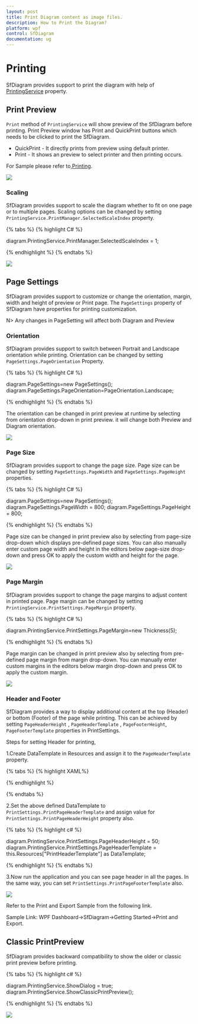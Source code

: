 ```yaml
---
layout: post
title: Print Diagram content as image files.
description: How to Print the Diagram?
platform: wpf
control: SfDiagram
documentation: ug
---
```

# Printing

SfDiagram provides support to print the diagram with help of [PrintingService](https://help.syncfusion.com/cr/cref_files/wpf/sfdiagram/Syncfusion.SfDiagram.WPF~Syncfusion.UI.Xaml.Diagram.PrintingService.html "PrintingService") property.

## Print Preview
 `Print` method of `PrintingService` will show preview of the SfDiagram before printing. Print Preview window has Print and QuickPrint buttons which needs to be clicked to print the SfDiagram.
 
 * QuickPrint - It directly prints from preview using default printer.
 * Print - It shows an preview to select printer and then printing occurs.
 
 For Sample please refer to,[Printing](http://www.syncfusion.com/downloads/support/directtrac/205629/ze/printing-698055447).

![](Printing_images/printing_1.png)

### Scaling

SfDiagram provides support to scale the diagram whether to fit on one page or to multiple pages. Scaling options can be changed by setting `PrintingService.PrintManager.SelectedScaleIndex` property.

{% tabs %}
{% highlight C# %}

diagram.PrintingService.PrintManager.SelectedScaleIndex = 1;

{% endhighlight %}
{% endtabs %}

![](Printing_images/print_scale.png)

## Page Settings

SfDiagram provides support to customize or change the orientation, margin, width and height of preview or Print page. The `PageSettings` property of SfDiagram have properties for printing customization. 

 N> Any changes in PageSetting will affect both Diagram and Preview

### Orientation

SfDiagram provides support to switch between Portrait and Landscape orientation while printing. Orientation can be changed by setting `PageSettings.PageOrientation` Property.

{% tabs %}
{% highlight C# %}

 diagram.PageSettings=new PageSettings();
 diagram.PageSettings.PageOrientation=PageOrientation.Landscape;

{% endhighlight %}
{% endtabs %}

The orientation can be changed in print preview at runtime by selecting from orientation drop-down in print preview. it will change both Preview and Diagram orientation.

![](Printing_images/print_orientation.png)

### Page Size

SfDiagram provides support to change the page size. Page size can be changed by setting `PageSettings.PageWidth` and `PageSettings.PageHeight` properties.

{% tabs %}
{% highlight C# %}

  diagram.PageSettings=new PageSettings();
  diagram.PageSettings.PageWidth = 800;
  diagram.PageSettings.PageHeight = 800;

{% endhighlight %}
{% endtabs %}

Page size can be changed in print preview also by selecting from page-size drop-down which displays pre-defined page sizes. You can also manually enter custom page width and height in the editors below page-size drop-down 
and press OK to apply the custom width and height for the page.

![](Printing_images/print_size.png)

### Page Margin

SfDiagram provides support to change the page margins to adjust content in printed page. Page margin can be changed by setting `PrintingService.PrintSettings.PageMargin` property.

{% tabs %}
{% highlight C# %}

   diagram.PrintingService.PrintSettings.PageMargin=new Thickness(5);

{% endhighlight %}
{% endtabs %}

Page margin can be changed in print preview also by selecting from pre-defined page margin from margin drop-down. You can manually enter custom margins in the editors below margin drop-down and press OK to apply the custom margin.

![](Printing_images/print_margin.png)

### Header and Footer

SfDiagram provides a way to display additional content at the top (Header) or bottom (Footer) of the page while printing. This can be achieved by setting `PageHeaderHeight` , `PageHeaderTemplate` , `PageFooterHeight`, `PageFooterTemplate` properties in PrintSettings.

Steps for setting Header for printing,

1.Create DataTemplate in Resources and assign it to the `PageHeaderTemplate` property.

{% tabs %}
{% highlight XAML%}

<DataTemplate x:Key="PrintHeaderTemplate">
  <TextBlock Text="SfDiagram" FontSize="18" FontWeight="Bold" HorizontalAlignment="Center"/>
</DataTemplate>

{% endhighlight %}

{% endtabs %}

2.Set the above defined DataTemplate to `PrintSettings.PrintPageHeaderTemplate` and assign value for `PrintSettings.PrintPageHeaderHeight` property also.

{% tabs %}
{% highlight c# %}

 diagram.PrintingService.PrintSettings.PageHeaderHeight = 50;
 diagram.PrintingService.PrintSettings.PageHeaderTemplate = this.Resources["PrintHeaderTemplate"] as DataTemplate;
 
{% endhighlight %}
{% endtabs %}

3.Now run the application and you can see page header in all the pages. In the same way, you can set `PrintSettings.PrintPageFooterTemplate` also.

 ![](Printing_images/header.png) 
 
 
Refer to the Print and Export Sample from the following link.

Sample Link: WPF Dashboard->SfDiagram->Getting Started->Print and Export.

## Classic PrintPreview
SfDiagram provides backward compatibility  to show the older or classic print preview before printing.

{% tabs %}
{% highlight c# %}

   diagram.PrintingService.ShowDialog = true;
   diagram.PrintingService.ShowClassicPrintPreview();
 
{% endhighlight %}
{% endtabs %}

 ![](Printing_images/classic.png)
